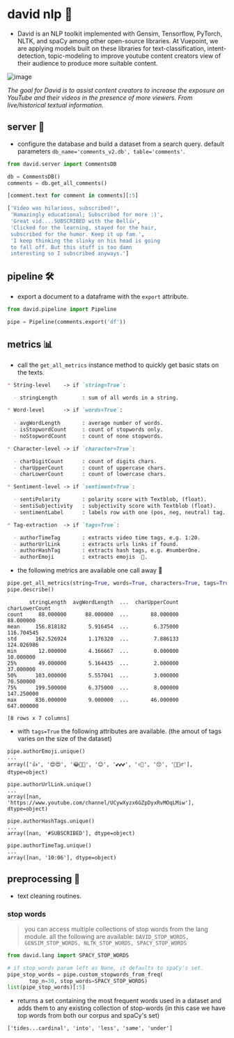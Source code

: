 # david nlp 💬

* David is an NLP toolkit implemented with Gensim, Tensorflow, PyTorch, NLTK, and spaCy among other open-source libraries. At Vuepoint, we are applying models built on these libraries for text-classification, intent-detection, topic-modeling to improve youtube content creators view of their audience to produce more suitable content.

![image](https://fromdirectorstevenspielberg.com/wp-content/uploads/2017/07/15.jpg?raw=true)

*The goal for David is to assist content creators to increase the exposure on YouTube and their videos in the presence of more viewers. From live/historical textual information.*

## server 📡

* configure the database and build a dataset from a search query. default parameters `db_name='comments_v2.db', table='comments'`.

```python
from david.server import CommentsDB

db = CommentsDB()
comments = db.get_all_comments()

[comment.text for comment in comments][:5]
```

```bash
['Video was hilarious, subscribed!',
 'Hamazingly educational; Subscribed for more :)',
 'Great vid....SUBSCRIBED with the Bell👍',
 'Clicked for the learning, stayed for the hair,
 subscribed for the humor. Keep it up fam.',
 'I keep thinking the slinky on his head is going
 to fall off. But this stuff is too damn
 interesting so I subscribed anyways.']
 ```

## pipeline 🛠

* export a document to a dataframe with the `export` attribute.

```python
from david.pipeline import Pipeline

pipe = Pipeline(comments.export('df'))
```

## metrics 📊

* call the `get_all_metrics` instance method to quickly get basic stats on the texts.

```markdown
* String-level    -> if `string=True`:

  - stringLength        : sum of all words in a string.

* Word-level      -> if `words=True`:
  
  - avgWordLength       : average number of words.
  - isStopwordCount     : count of stopwords only.
  - noStopwordCount     : count of none stopwords.

* Character-level -> if `character=True`:

  - charDigitCount      : count of digits chars.
  - charUpperCount      : count of uppercase chars.
  - charLowerCount      : count of lowercase chars.

* Sentiment-level -> if `sentiment=True`:

  - sentiPolarity       : polarity score with Textblob, (float).
  - sentiSubjectivity   : subjectivity score with Textblob (float).
  - sentimentLabel      : labels row with one (pos, neg, neutral) tag.

* Tag-extraction  -> if `tags=True`:

  - authorTimeTag       : extracts video time tags, e.g. 1:20.
  - authorUrlLink       : extracts urls links if found.
  - authorHashTag       : extracts hash tags, e.g. #numberOne.
  - authorEmoji         : extracts emojis  👾.
```

* the following metrics are available one call away 🤖

```python
pipe.get_all_metrics(string=True, words=True, characters=True, tags=True)
pipe.describe()
```

```ipython
       stringLength  avgWordLength  ...  charUpperCount  charLowerCount
count     88.000000      88.000000  ...       88.000000       88.000000
mean     156.818182       5.916454  ...        6.375000      116.704545
std      162.526924       1.176320  ...        7.886133      124.026986
min       12.000000       4.166667  ...        0.000000       10.000000
25%       49.000000       5.164435  ...        2.000000       37.000000
50%      103.000000       5.557041  ...        3.000000       70.500000
75%      199.500000       6.375000  ...        8.000000      147.250000
max      836.000000       9.000000  ...       46.000000      647.000000

[8 rows x 7 columns]
```

* with `tags=True` the following attributes are available. (the amout of tags varies on the size of the dataset)

```ipython
pipe.authorEmoji.unique()
...
array(['👍', '😍😍', '😂💙👄', '😊', '💕💕💕', '✌🏾', '😙', '🤔🤷♂'],
dtype=object)

pipe.authorUrlLink.unique()
...
array([nan, 'https://www.youtube.com/channel/UCywXyzx6GZpDyxRvMOqLMiw'],
dtype=object)

pipe.authorHashTags.unique()
...
array([nan, '#SUBSCRIBED'], dtype=object)

pipe.authorTimeTag.unique()
...
array([nan, '10:06'], dtype=object)
```

## preprocessing 🔬

* text cleaning routines.

### stop words

> you can access multiple collections of stop words from the lang module. all the following are available: `DAVID_STOP_WORDS, GENSIM_STOP_WORDS, NLTK_STOP_WORDS, SPACY_STOP_WORDS`

```python
from david.lang import SPACY_STOP_WORDS

# if stop_words param left as None, it defaults to spaCy's set.
pipe_stop_words = pipe.custom_stopwords_from_freq(
       top_n=30, stop_words=SPACY_STOP_WORDS)
list(pipe_stop_words)[:5]
```

* returns a set containing the most frequent words used in a dataset and adds them to any existing collection of stop-words (in this case we have top words from both our corpus and spaCy's set)

```ipython
['tides...cardinal', 'into', 'less', 'same', 'under']
```
